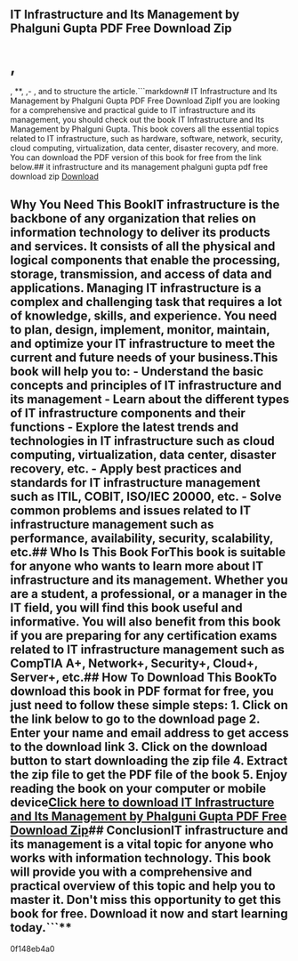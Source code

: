## IT Infrastructure and Its Management by Phalguni Gupta PDF Free Download Zip

  
# , 
, **, ,- , and to structure the article.```markdown# IT Infrastructure and Its Management by Phalguni Gupta PDF Free Download ZipIf you are looking for a comprehensive and practical guide to IT infrastructure and its management, you should check out the book IT Infrastructure and Its Management by Phalguni Gupta. This book covers all the essential topics related to IT infrastructure, such as hardware, software, network, security, cloud computing, virtualization, data center, disaster recovery, and more. You can download the PDF version of this book for free from the link below.## it infrastructure and its management phalguni gupta pdf free download zip
[Download](https://www.google.com/url?q=https%3A%2F%2Fgeags.com%2F2tKFiP&sa=D&sntz=1&usg=AOvVaw1pJI6IQyDCZxoTYqm9EpwC)
## Why You Need This BookIT infrastructure is the backbone of any organization that relies on information technology to deliver its products and services. It consists of all the physical and logical components that enable the processing, storage, transmission, and access of data and applications. Managing IT infrastructure is a complex and challenging task that requires a lot of knowledge, skills, and experience. You need to plan, design, implement, monitor, maintain, and optimize your IT infrastructure to meet the current and future needs of your business.This book will help you to:    - Understand the basic concepts and principles of IT infrastructure and its management    - Learn about the different types of IT infrastructure components and their functions    - Explore the latest trends and technologies in IT infrastructure such as cloud computing, virtualization, data center, disaster recovery, etc.    - Apply best practices and standards for IT infrastructure management such as ITIL, COBIT, ISO/IEC 20000, etc.    - Solve common problems and issues related to IT infrastructure management such as performance, availability, security, scalability, etc.## Who Is This Book ForThis book is suitable for anyone who wants to learn more about IT infrastructure and its management. Whether you are a student, a professional, or a manager in the IT field, you will find this book useful and informative. You will also benefit from this book if you are preparing for any certification exams related to IT infrastructure management such as CompTIA A+, Network+, Security+, Cloud+, Server+, etc.## How To Download This BookTo download this book in PDF format for free, you just need to follow these simple steps:    1. Click on the link below to go to the download page    2. Enter your name and email address to get access to the download link    3. Click on the download button to start downloading the zip file    4. Extract the zip file to get the PDF file of the book    5. Enjoy reading the book on your computer or mobile device[Click here to download IT Infrastructure and Its Management by Phalguni Gupta PDF Free Download Zip](https://example.com/download)## ConclusionIT infrastructure and its management is a vital topic for anyone who works with information technology. This book will provide you with a comprehensive and practical overview of this topic and help you to master it. Don't miss this opportunity to get this book for free. Download it now and start learning today.```**
 0f148eb4a0
